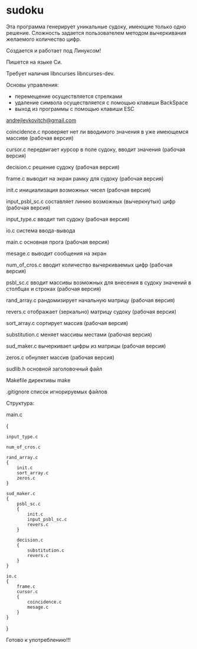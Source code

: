 # sudoku

Эта программа генерирует уникальные судоку, имеющие только одно решение. Сложность задается пользователем методом вычеркивания желаемого количество цифр.

Создается и работает под Линуксом!

Пишется на языке Си.

Требует наличия libncurses libncurses-dev.


Основы управления:
- перемещение осуществляется стрелками
- удаление символа осуществляется с помощью клавиши BackSpace
- выход из программы с помощью клавиши ESC

andrejlevkovitch@gmail.com



coincidence.c проверяет нет ли вводимого значения в уже имеющемся массиве (рабочая версия)

cursor.c передвигает курсор в поле судоку, вводит значения (рабочая версия)

decision.c решение судоку (рабочая версия)

frame.c выводит на экран рамку для судоку (рабочая версия)

init.c инициализация возможных чисел (рабочая версия)

input_psbl_sc.c составляет линию возможных (вычеркнутых) цифр (рабочая версия)

input_type.c вводит тип судоку (рабочая версия)

io.c система ввода-вывода

main.c основная прога (рабочая версия)

mesage.c выводит сообщения на экран

num_of_cros.c вводит количество вычеркиваемых цифр (рабочая версия)

psbl_sc.c вводит массивы возможных для внесения в судоку значений в столбцах и строках (рабочая версия)

rand_array.c рандомизирует начальную матрицу (рабочая версия)

revers.c отображает (зеркально) матрицу судоку (рабочая версия)

sort_array.c сортирует массив (рабочая версия)

substitution.c меняет массивы местами (рабочая версия)

sud_maker.c вычеркивает цифры из матрицы (рабочая версия)

zeros.c обнуляет массив (рабочая версия)

sudlib.h основной заголовочный файл

Makefile директивы make

.gitignore список игнорируемых файлов

Структура:

main.c

{

    input_type.c

    num_of_cros.c

    rand_array.c
    {
        init.c
        sort_array.c
        zeros.c
    }

    sud_maker.c
    {
        psbl_sc.c
        {
            init.c
            input_psbl_sc.c
            revers.c
        }

        decision.c
        {
            substitution.c
            revers.c
        }
    }

    io.c
    {
        frame.c
        cursor.c
        {
            coincidence.c
            mesage.c
        }
    }

}

Готово к употреблению!!!
